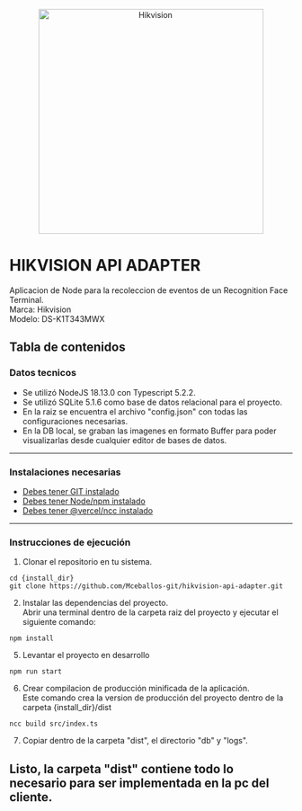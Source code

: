 <p align="center">
  <a target="blank"><img src="https://encrypted-tbn0.gstatic.com/images?q=tbn:ANd9GcTVh4Ht3ndG_Oin4IWpBgsdFi75OoHvjSNsgQ&usqp=CAU" width="400" alt="Hikvision" /></a>
</p>


# HIKVISION API ADAPTER
Aplicacion de Node para la recoleccion de eventos de un Recognition Face Terminal.<br>
Marca: Hikvision<br>
Modelo: DS-K1T343MWX

## Tabla de contenidos

### Datos tecnicos
- Se utilizó NodeJS 18.13.0 con Typescript 5.2.2.
- Se utilizó SQLite 5.1.6 como base de datos relacional para el proyecto.
- En la raiz se encuentra el archivo "config.json" con todas las configuraciones necesarias.
- En la DB local, se graban las imagenes en formato Buffer para poder visualizarlas desde cualquier editor de bases de datos.

---

### Instalaciones necesarias
- [Debes tener GIT instalado](https://git-scm.com/)
- [Debes tener Node/npm instalado](https://docs.npmjs.com/downloading-and-installing-node-js-and-npm)
- [Debes tener @vercel/ncc instalado](https://www.npmjs.com/package/@vercel/ncc)

---

### Instrucciones de ejecución

1. Clonar el repositorio en tu sistema.
```
cd {install_dir}
git clone https://github.com/Mceballos-git/hikvision-api-adapter.git

```
2. Instalar las dependencias del proyecto.<br>
Abrir una terminal dentro de la carpeta raiz del proyecto y ejecutar el siguiente comando:
```
npm install
```
5. Levantar el proyecto en desarrollo
```
npm run start
```
6. Crear compilacion de producción minificada de la aplicación.<br>
Este comando crea la version de producción del proyecto dentro de la carpeta {install_dir}/dist
```
ncc build src/index.ts
```
7. Copiar dentro de la carpeta "dist", el directorio "db" y "logs".





## Listo, la carpeta "dist" contiene todo lo necesario para ser implementada en la pc del cliente.

